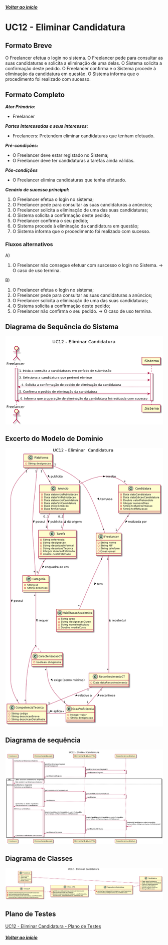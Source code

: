 ##### [Voltar ao início](https://github.com/blestonbandeiraUPSKILL/upskill_java1_labprg_grupo2/tree/main/README.md)

# UC12 - Eliminar Candidatura

## Formato Breve

O Freelancer efetua o login no sistema. O Freelancer pede para consultar as suas candidaturas e solicita a eliminação de uma delas. O Sistema solicita a confirmação deste pedido. O Freelancer confirma e o Sistema procede à eliminação da candidatura em questão. O Sistema informa que o procedimento foi realizado com sucesso.

## Formato Completo

**_Ator Primário:_**

- Freelancer

**_Partes interessadas e seus interesses:_**

- Freelancers: Pretendem eliminar candidaturas que tenham efetuado.

**_Pré-condições:_**

- O Freelancer deve estar registado no Sistema;
- O Freelancer deve ter candidaturas a tarefas ainda válidas.

**_Pós-condições_**

- O Freelancer elimina candidaturas que tenha efetuado.

**_Cenário de sucesso principal:_**

1. O Freelancer efetua o login no sistema;
2. O Freelancer pede para consultar as suas candidaturas a anúncios;
3. O Freelancer solicita a eliminação de uma das suas candidaturas;
4. O Sistema solicita a confirmação deste pedido;
5. O Freelancer confirma o seu pedido;
6. O Sistema procede à eliminação da candidatura em questão;
7. O Sistema informa que o procedimento foi realizado com sucesso.

### Fluxos alternativos

A)
1. O Freelancer não consegue efetuar com suscesso o login no Sistema.
-> O caso de uso termina.

B)
1. O Freelancer efetua o login no sistema;
2. O Freelancer pede para consultar as suas candidaturas a anúncios;
3. O Freelancer solicita a eliminação de uma das suas candidaturas;
4. O Sistema solicita a confirmação deste pedido;
5. O Freelancer não confirma o seu pedido.
-> O caso de uso termina.

## Diagrama de Sequência do Sistema
![UC12_Eliminar_Candidatura_DSS](UC12_Eliminar_Candidatura_DSS.png)

## Excerto do Modelo de Domínio
![UC12_ExcertoMD_Eliminar_Candidatura](UC12_ExcertoMD_Eliminar_Candidatura.png)

## Diagrama de sequência <br/>
![UC12_Eliminar_Candidatura_DS](UC12_Eliminar_Candidatura_DS.png)

## Diagrama de Classes <br/>
![UC12_Eliminar_Candidatura_DC](UC12_Eliminar_Candidatura_DC.png)

## Plano de Testes <br/>
[UC12 - Eliminar Candidatura - Plano de Testes](UC12.md)


##### [Voltar ao início](https://github.com/blestonbandeiraUPSKILL/upskill_java1_labprg_grupo2/tree/main/README.md)